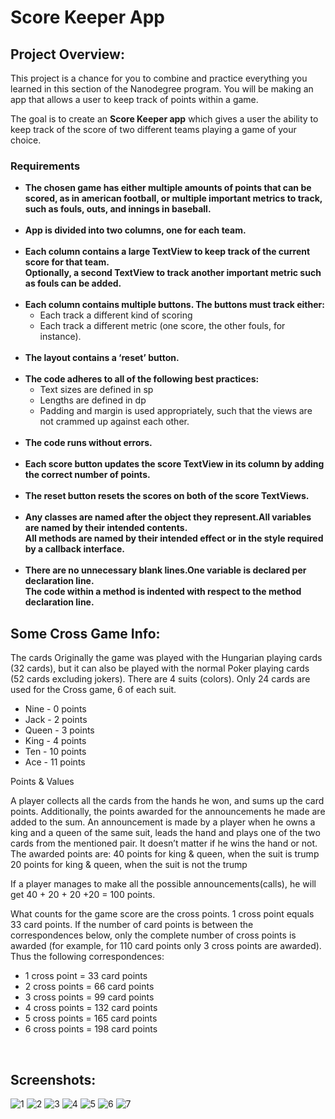 # Score Keeper App
<h2>Project Overview:</h2>

This project is a chance for you to combine and practice everything you learned in this section of the Nanodegree program. You will be making an app that allows a user to keep track of points within a game.

The goal is to create an <b>Score Keeper app</b> which gives a user the ability to keep track of the score of two different teams playing a game of your choice.

<h3>Requirements</h3>

<ul>
<li><b>The chosen game has either multiple amounts of points that can be scored, as in american football, or multiple important metrics to track, such as fouls, outs, and innings in baseball.</b></li>
<br>
<li><b>App is divided into two columns, one for each team.</b></li>
<br>
<li><b>Each column contains a large TextView to keep track of the current score for that team.
<br>Optionally, a second TextView to track another important metric such as fouls can be added.</li></b>
<br>
<li><b>Each column contains multiple buttons. The buttons must track either:</b>
  <ul><li>Each track a different kind of scoring</li>
  <li>Each track a different metric (one score, the other fouls, for instance).</li>
</ul></li>
<br>
<li><b>The layout contains a ‘reset’ button.</b></li>
<br>
<li><b>The code adheres to all of the following best practices:</b>
  <ul><li>Text sizes are defined in sp</li>
  <li>Lengths are defined in dp</li>
  <li>Padding and margin is used appropriately, such that the views are not crammed up against each other.</li>
</ul></li>
<br>
<li><b>The code runs without errors.</li></b>
<br>
<li><b>Each score button updates the score TextView in its column by adding the correct number of points.</li></b>
<br>
<li><b>The reset button resets the scores on both of the score TextViews.</li></b>
<br>
<li><b>Any classes are named after the object they represent.All variables are named by their intended contents.
<br>All methods are named by their intended effect or in the style required by a callback interface.</li></b>
<br>
<li><b>There are no unnecessary blank lines.One variable is declared per declaration line.
<br>The code within a method is indented with respect to the method declaration line.</li></b>
</ul>

<h2></h2>
<h2>Some Cross Game Info:</h2>

The cards
Originally the game was played with the Hungarian playing cards (32 cards), but it can also be played with the normal Poker playing cards (52 cards excluding jokers). There are 4 suits (colors). 
Only 24 cards are used for the Cross game, 6 of each suit.

<ul>
<li> Nine	- 0 points </li>
<li> Jack	- 2 points </li>
<li> Queen - 3 points </li>
<li> King	- 4 points </li>
<li> Ten	- 10 points </li>
<li> Ace	- 11 points </li>
</ul>

Points & Values

A player collects all the cards from the hands he won, and sums up the card points. Additionally, the points awarded for the announcements he made are added to the sum. An announcement is made by a player when he owns a king and a queen of the same suit, leads the hand and plays one of the two cards from the mentioned pair. It doesn’t matter if he wins the hand or not. The awarded points are:
40 points for king & queen, when the suit is trump
20 points for king & queen, when the suit is not the trump

If a player manages to make all the possible announcements(calls), he will get 40 + 20 + 20 +20 = 100 points.

What counts for the game score are the cross points. 1 cross point equals 33 card points. If the number of card points is between the correspondences below, only the complete number of cross points is awarded (for example, for 110 card points only 3 cross points are awarded). Thus the following correspondences:
<ul>
<li>1 cross point = 33 card points</li>
<li>2 cross points = 66 card points</li>
<li>3 cross points = 99 card points</li>
<li>4 cross points = 132 card points</li>
<li>5 cross points = 165 card points</li>
<li>6 cross points = 198 card points</li>
</ul>

<br>
<h2>Screenshots:</h2>

![1](https://cloud.githubusercontent.com/assets/27139870/25824120/e1e17590-3446-11e7-88b5-728ef2a6db38.png)
![2](https://cloud.githubusercontent.com/assets/27139870/25824122/e1e61f00-3446-11e7-8bc1-2a9fe08ccb2c.png)
![3](https://cloud.githubusercontent.com/assets/27139870/25824124/e1ea16d2-3446-11e7-8eba-23a90a0a3dfc.png)
![4](https://cloud.githubusercontent.com/assets/27139870/25824123/e1e69e9e-3446-11e7-8f0b-8cf0b0dc99f6.png)
![5](https://cloud.githubusercontent.com/assets/27139870/25824119/e1e16ac8-3446-11e7-96d5-cd245353c26f.png)
![6](https://cloud.githubusercontent.com/assets/27139870/25824121/e1e538c4-3446-11e7-8c66-b5cb2d3258d1.png)
![7](https://cloud.githubusercontent.com/assets/27139870/25858624/de2eda8e-34e4-11e7-9cb9-754b53a2bf47.png)
